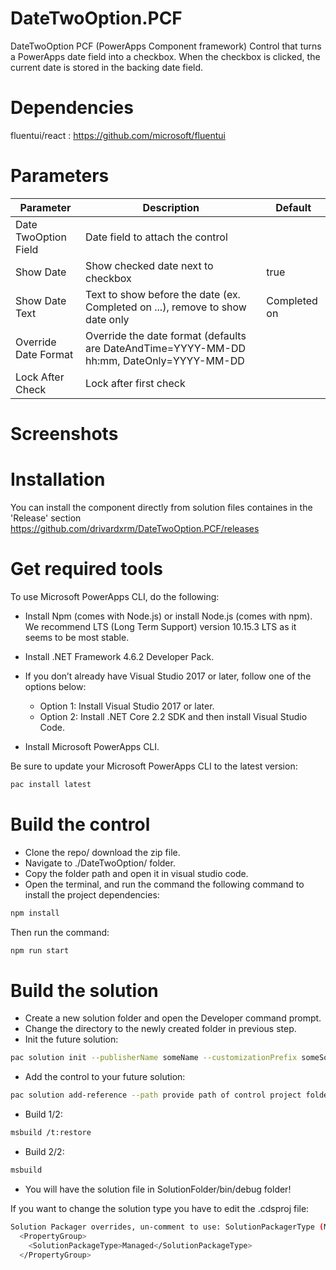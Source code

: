 # DateTwoOption.PCF
DateTwoOption PCF (PowerApps Component framework) Control that turns a PowerApps date field into a checkbox. When the checkbox is clicked, the current date is stored in the backing date field.

# Dependencies
fluentui/react : https://github.com/microsoft/fluentui

# Parameters
| Parameter         | Description                                                                                  | Default     |
|-------------------|----------------------------------------------------------------------------------------------|----------   |
|Date TwoOption Field  | Date field to attach the control                                                             |             |
| Show Date    | Show checked date next to checkbox                                                         | true|
| Show Date Text   | Text to show before the date (ex. Completed on ...), remove to show date only                    | Completed on   |
| Override Date Format    | Override the date format (defaults are DateAndTime=YYYY-MM-DD hh:mm, DateOnly=YYYY-MM-DD            |      |
| Lock After Check   | Lock after first check                                                              |         |


# Screenshots


# Installation
You can install the component directly from solution files containes in the 'Release' section
https://github.com/drivardxrm/DateTwoOption.PCF/releases

# Get required tools

To use Microsoft PowerApps CLI, do the following:

* Install Npm (comes with Node.js) or install Node.js (comes with npm). We recommend LTS (Long Term Support) version 10.15.3 LTS as it seems to be most stable.

* Install .NET Framework 4.6.2 Developer Pack.

* If you don’t already have Visual Studio 2017 or later, follow one of the options below:

  * Option 1: Install Visual Studio 2017 or later.
  * Option 2: Install .NET Core 2.2 SDK and then install Visual Studio Code.
* Install Microsoft PowerApps CLI.

Be sure to update your Microsoft PowerApps CLI to the latest version: 
```bash
pac install latest
```
# Build the control

* Clone the repo/ download the zip file.
* Navigate to ./DateTwoOption/ folder.
* Copy the folder path and open it in visual studio code.
* Open the terminal, and run the command the following command to install the project dependencies:
```bash
npm install
```
Then run the command:
```bash
npm run start
```
# Build the solution

* Create a new solution folder and open the Developer command prompt.
* Change the directory to the newly created folder in previous step.
* Init the future solution:
```bash
pac solution init --publisherName someName --customizationPrefix someSolutionPrefix
``` 
* Add the control to your future solution:
```bash
pac solution add-reference --path provide path of control project folder where the pcf.proj is available
``` 
* Build 1/2:
```bash
msbuild /t:restore
``` 
* Build 2/2:
```bash
msbuild
``` 
* You will have the solution file in SolutionFolder/bin/debug folder!

If you want to change the solution type you have to edit the .cdsproj file:
```bash
Solution Packager overrides, un-comment to use: SolutionPackagerType (Managed, Unmanaged, Both)
  <PropertyGroup>
    <SolutionPackageType>Managed</SolutionPackageType>
  </PropertyGroup>

  ```
 
 

 
